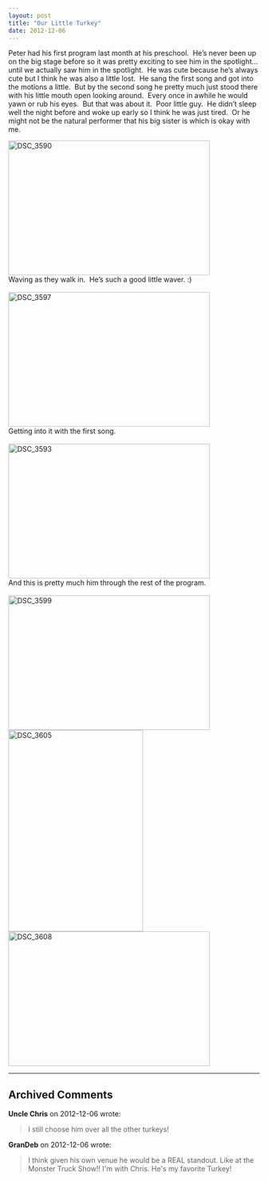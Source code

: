 ```yaml
---
layout: post
title: "Our Little Turkey"
date: 2012-12-06
---
```


<blockquote></blockquote>  <p>Peter had his first program last month at his preschool.&#160; He’s never been up on the big stage before so it was pretty exciting to see him in the spotlight…until we actually saw him in the spotlight.&#160; He was cute because he’s always cute but I think he was also a little lost.&#160; He sang the first song and got into the motions a little.&#160; But by the second song he pretty much just stood there with his little mouth open looking around.&#160; Every once in awhile he would yawn or rub his eyes.&#160; But that was about it.&#160; Poor little guy.&#160; He didn’t sleep well the night before and woke up early so I think he was just tired.&#160; Or he might not be the natural performer that his big sister is which is okay with me.&#160; </p>  <p><a href="http://www.thepaladinos.com/image.axd?picture=Windows-Live-Writer/Our-Little-Turkey/01028A69/DSC_3590.jpg" target="_blank"><img style="background-image: none; border-bottom: 0px; border-left: 0px; margin: 0px; padding-left: 0px; padding-right: 0px; display: inline; border-top: 0px; border-right: 0px; padding-top: 0px" title="DSC_3590" border="0" alt="DSC_3590" src="http://www.thepaladinos.com/image.axd?picture=Windows-Live-Writer/Our-Little-Turkey/775A1C32/DSC_3590_thumb.jpg" width="404" height="270" /></a>    <br />Waving as they walk in.&#160; He’s such a good little waver. :)    <br />    <br /><a href="http://www.thepaladinos.com/image.axd?picture=Windows-Live-Writer/Our-Little-Turkey/56D2DC80/DSC_3597.jpg" target="_blank"><img style="background-image: none; border-bottom: 0px; border-left: 0px; margin: 0px; padding-left: 0px; padding-right: 0px; display: inline; border-top: 0px; border-right: 0px; padding-top: 0px" title="DSC_3597" border="0" alt="DSC_3597" src="http://www.thepaladinos.com/image.axd?picture=Windows-Live-Writer/Our-Little-Turkey/3EEBF55A/DSC_3597_thumb.jpg" width="404" height="270" /></a>    <br />Getting into it with the first song.&#160; <br />    <br /><a href="http://www.thepaladinos.com/image.axd?picture=Windows-Live-Writer/Our-Little-Turkey/0C1BEEE6/DSC_3593.jpg" target="_blank"><img style="background-image: none; border-right-width: 0px; padding-left: 0px; padding-right: 0px; display: inline; border-top-width: 0px; border-bottom-width: 0px; border-left-width: 0px; padding-top: 0px" title="DSC_3593" border="0" alt="DSC_3593" src="http://www.thepaladinos.com/image.axd?picture=Windows-Live-Writer/Our-Little-Turkey/572EE9A8/DSC_3593_thumb.jpg" width="404" height="270" /></a>    <br />And this is pretty much him through the rest of the program.&#160; <br />    <br /><a href="http://www.thepaladinos.com/image.axd?picture=Windows-Live-Writer/Our-Little-Turkey/1A96EB0B/DSC_3599.jpg" target="_blank"><img style="background-image: none; border-bottom: 0px; border-left: 0px; margin: 0px; padding-left: 0px; padding-right: 0px; display: inline; border-top: 0px; border-right: 0px; padding-top: 0px" title="DSC_3599" border="0" alt="DSC_3599" src="http://www.thepaladinos.com/image.axd?picture=Windows-Live-Writer/Our-Little-Turkey/653DB2D8/DSC_3599_thumb.jpg" width="404" height="270" /></a>    <br /><a href="http://www.thepaladinos.com/image.axd?picture=Windows-Live-Writer/Our-Little-Turkey/048059AC/DSC_3605.jpg" target="_blank"><img style="background-image: none; border-bottom: 0px; border-left: 0px; margin: 0px; padding-left: 0px; padding-right: 0px; display: inline; border-top: 0px; border-right: 0px; padding-top: 0px" title="DSC_3605" border="0" alt="DSC_3605" src="http://www.thepaladinos.com/image.axd?picture=Windows-Live-Writer/Our-Little-Turkey/7086C715/DSC_3605_thumb.jpg" width="270" height="404" /></a><a href="http://www.thepaladinos.com/image.axd?picture=Windows-Live-Writer/Our-Little-Turkey/01F727EE/DSC_3608.jpg" target="_blank"><img style="background-image: none; border-bottom: 0px; border-left: 0px; padding-left: 0px; padding-right: 0px; display: inline; border-top: 0px; border-right: 0px; padding-top: 0px" title="DSC_3608" border="0" alt="DSC_3608" src="http://www.thepaladinos.com/image.axd?picture=Windows-Live-Writer/Our-Little-Turkey/652D8D0B/DSC_3608_thumb.jpg" width="404" height="270" /></a></p>


---

## Archived Comments

**Uncle Chris** on 2012-12-06 wrote:

> I still choose him over all the other turkeys!

**GranDeb** on 2012-12-06 wrote:

> I think given his own venue he would be a REAL standout.  Like at the Monster Truck Show!!  I'm with Chris.  He's my favorite Turkey!
